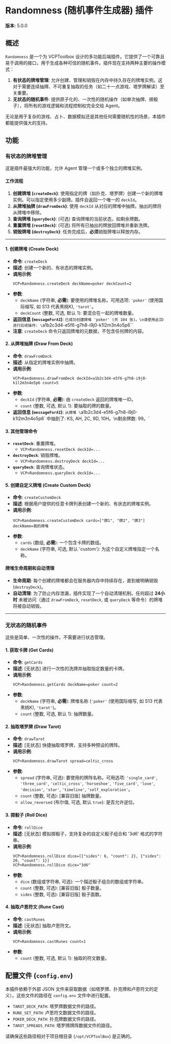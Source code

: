 # Randomness (随机事件生成器) 插件

**版本:** 5.0.0

## 概述

`Randomness` 是一个为 VCPToolbox 设计的多功能后端插件。它提供了一个可靠且易于调用的接口，用于生成各种可信的随机事件。插件现在支持两种主要的操作模式：

1.  **有状态的牌堆管理**: 允许创建、管理和销毁在内存中持久存在的牌堆实例。这对于需要连续抽牌、不可重复抽取的任务（如二十一点游戏、塔罗牌解读）至关重要。
2.  **无状态的随机事件**: 提供原子化的、一次性的随机操作（如单次抽牌、掷骰子），将所有的游戏逻辑和流程控制权完全交给 Agent。

无论是用于复杂的游戏、占卜、数据模拟还是其他任何需要随机性的场景，本插件都能提供强大的支持。

## 功能

### 有状态的牌堆管理

这是插件最强大的功能，允许 Agent 管理一个或多个独立的牌堆实例。

#### 工作流程

1.  **创建牌堆 (`createDeck`)**: 使用指定的牌（如扑克、塔罗牌）创建一个新的牌堆实例。可以指定使用多少副牌。插件会返回一个唯一的 `deckId`。
2.  **从牌堆抽牌 (`drawFromDeck`)**: 使用 `deckId` 从对应的牌堆中抽牌。抽出的牌将从牌堆中移除。
3.  **查询牌堆 (`queryDeck`)**: (可选) 查询牌堆的当前状态，如剩余牌数。
4.  **重置牌堆 (`resetDeck`)**: (可选) 将所有已抽出的牌放回牌堆并重新洗牌。
5.  **销毁牌堆 (`destroyDeck`)**: 任务完成后，**必须**销毁牌堆以释放内存。

---

#### 1. 创建牌堆 (Create Deck)

-   **命令**: `createDeck`
-   **描述**: 创建一个新的、有状态的牌堆实例。
-   **调用示例**:
    ```
    VCP>Randomness.createDeck deckName=poker deckCount=2
    ```
-   **参数**:
    -   `deckName` (字符串, **必需**): 要使用的牌堆名称。可用选项: `'poker'` (使用国际缩写, 如 S13 代表黑桃K), `'tarot'`。
    -   `deckCount` (整数, 可选, 默认 1): 要混合在一起的牌堆数量。
-   **返回信息 (`messageForAI`)**:
    `已成功创建牌堆 'poker' (共 104 张)。\n请使用此ID进行后续操作: \`a1b2c3d4-e5f6-g7h8-i9j0-k1l2m3n4o5p6\``
-   **注意**: `createDeck` 命令只返回牌堆的元数据，不包含任何牌的内容。

#### 2. 从牌堆抽牌 (Draw From Deck)

-   **命令**: `drawFromDeck`
-   **描述**: 从指定的牌堆实例中抽牌。
-   **调用示例**:
    ```
    VCP>Randomness.drawFromDeck deckId=a1b2c3d4-e5f6-g7h8-i9j0-k1l2m3n4o5p6 count=5
    ```
-   **参数**:
    -   `deckId` (字符串, **必需**): 由 `createDeck` 返回的牌堆唯一ID。
    -   `count` (整数, 可选, 默认 1): 要抽取的牌的数量。
-   **返回信息 (`messageForAI`)**:
    `从牌堆 \`a1b2c3d4-e5f6-g7h8-i9j0-k1l2m3n4o5p6\` 中抽到了: KS, AH, 2C, 9D, 10H。\n剩余牌数: 99。`

#### 3. 其他管理命令

-   **`resetDeck`**: 重置牌堆。
    -   `VCP>Randomness.resetDeck deckId=...`
-   **`destroyDeck`**: 销毁牌堆。
    -   `VCP>Randomness.destroyDeck deckId=...`
-   **`queryDeck`**: 查询牌堆状态。
    -   `VCP>Randomness.queryDeck deckId=...`

#### 5. 创建自定义牌堆 (Create Custom Deck)

-   **命令**: `createCustomDeck`
-   **描述**: 根据用户提供的任意卡牌列表创建一个新的、有状态的牌堆实例。
-   **调用示例**:
    ```
    VCP>Randomness.createCustomDeck cards=["牌1", "牌2", "牌3"] deckName=我的牌堆
    ```
-   **参数**:
    -   `cards` (数组, **必需**): 一个包含卡牌的数组。
    -   `deckName` (字符串, 可选, 默认 'custom'): 为这个自定义牌堆指定一个名称。

#### 牌堆生命周期和自动清理

-   **生命周期**: 每个创建的牌堆都会在服务器内存中持续存在，直到被明确销毁 (`destroyDeck`)。
-   **自动清理**: 为了防止内存泄漏，插件实现了一个自动清理机制。任何超过 **24小时** 未被访问（通过 `drawFromDeck`, `resetDeck`, 或 `queryDeck` 等命令）的牌堆将被自动销毁。

---

### 无状态的随机事件

这些是简单、一次性的操作，不需要进行状态管理。

#### 1. 获取卡牌 (Get Cards)

-   **命令**: `getCards`
-   **描述**: [无状态] 进行一次性的洗牌并抽取指定数量的卡牌。
-   **调用示例**:
    ```
    VCP>Randomness.getCards deckName=poker count=2
    ```
-   **参数**:
    -   `deckName` (字符串, **必需**): 牌堆名称 (`'poker'` (使用国际缩写, 如 S13 代表黑桃K), `'tarot'`)。
    -   `count` (整数, 可选, 默认 1): 抽牌数量。

#### 2. 抽取塔罗牌 (Draw Tarot)

-   **命令**: `drawTarot`
-   **描述**: [无状态] 快捷抽取塔罗牌，支持多种预设的牌阵。
-   **调用示例**:
    ```
    VCP>Randomness.drawTarot spread=celtic_cross
    ```
-   **参数**:
    -   `spread` (字符串, 可选): 要使用的牌阵名称。可用选项: `'single_card'`, `'three_card'`, `'celtic_cross'`, `'horseshoe'`, `'five_card'`, `'love'`, `'decision'`, `'star'`, `'timeline'`, `'self_exploration'`。
    -   `count` (整数, 可选): [兼容旧版] 抽牌数量。
    -   `allow_reversed` (布尔值, 可选, 默认 `true`): 是否允许逆位。

#### 3. 掷骰子 (Roll Dice)

-   **命令**: `rollDice`
-   **描述**: [无状态] 模拟掷骰子，支持复杂的自定义骰子组合和 '3d6' 格式的字符串。
-   **调用示例**:
    ```
    VCP>Randomness.rollDice dice=[{"sides": 6, "count": 2}, {"sides": 20, "count": 1}]
    VCP>Randomness.rollDice dice="3d6"
    ```
-   **参数**:
    -   `dice` (数组或字符串, 可选): 一个描述骰子组合的数组或字符串。
    -   `count` (整数, 可选): [兼容旧版] 骰子数量。
    -   `sides` (整数, 可选): [兼容旧版] 骰子面数。

#### 4. 抽取卢恩符文 (Rune Cast)

-   **命令**: `castRunes`
-   **描述**: [无状态] 抽取卢恩符文。
-   **调用示例**:
    ```
    VCP>Randomness.castRunes count=1
    ```
-   **参数**:
    -   `count` (整数, 可选, 默认 1): 抽取的符文数量。

## 配置文件 (`config.env`)

本插件依赖于外部 JSON 文件来获取数据（如塔罗牌、扑克牌和卢恩符文的定义）。这些文件的路径在 `config.env` 文件中进行配置。

-   `TAROT_DECK_PATH`: 塔罗牌数据文件的路径。
-   `RUNE_SET_PATH`: 卢恩符文数据文件的路径。
-   `POKER_DECK_PATH`: 扑克牌数据文件的路径。
-   `TAROT_SPREADS_PATH`: 塔罗牌牌阵数据文件的路径。

请确保这些路径相对于项目根目录 (`/opt/VCPToolBox`) 是正确的。